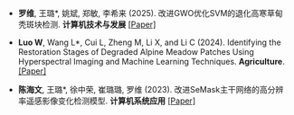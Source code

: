 - <strong>罗维</strong>, 王璐*, 姚斌, 郑敏, 李希来 (2025). 改进GWO优化SVM的退化高寒草甸秃斑块检测. <strong>计算机技术与发展</strong> [[Paper]](https://doi.org/10.20165/j.cnki.ISSN1673-629X.2025.0149)

- <strong>Luo W</strong>, Wang L*, Cui L, Zheng M, Li X, and Li C (2024). Identifying the Restoration Stages of Degraded Alpine Meadow Patches Using Hyperspectral Imaging and Machine Learning Techniques. <strong>Agriculture</strong>. [[Paper]](https://doi.org/10.3390/agriculture14071097)

- <strong>陈海文</strong>, 王璐*, 徐中荣, 崔璐璐, 罗维 (2023). 改进SeMask主干网络的高分辨率遥感影像变化检测模型. <strong>计算机系统应用</strong> [[Paper]](https://doi.org/10.15888/j.cnki.csa.009304)
